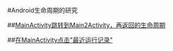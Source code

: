 #Android生命周期的研究

##[MainActivity跳转到Main2Activity，再返回的生命周期](https://github.com/huxiaozi/Lifecycle/blob/master/MainActivity跳转到Main2Activity.md)

##[在MainActivity点击"最近运行记录"]()

